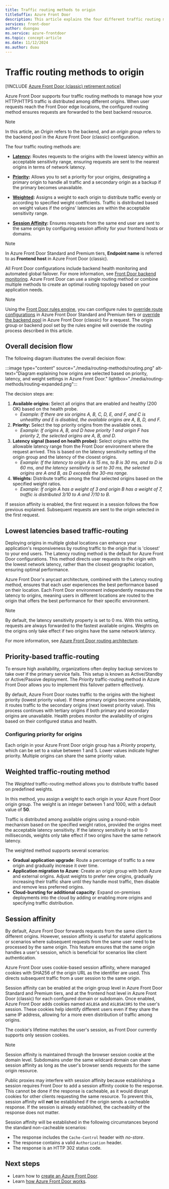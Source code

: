 ```yaml
---
title: Traffic routing methods to origin
titleSuffix: Azure Front Door
description: This article explains the four different traffic routing methods used by Azure Front Door to origin.
services: front-door
author: duongau
ms.service: azure-frontdoor
ms.topic: concept-article
ms.date: 11/12/2024
ms.author: duau
---
```


# Traffic routing methods to origin

[!INCLUDE [Azure Front Door (classic) retirement notice](../../includes/front-door-classic-retirement.md)]

Azure Front Door supports four traffic routing methods to manage how your HTTP/HTTPS traffic is distributed among different origins. When user requests reach the Front Door edge locations, the configured routing method ensures requests are forwarded to the best backend resource.

> [!NOTE]
> In this article, an *Origin* refers to the backend, and an *origin group* refers to the backend pool in the Azure Front Door (classic) configuration.

The four traffic routing methods are:

* **[Latency](#latency):** Routes requests to the origins with the lowest latency within an acceptable sensitivity range, ensuring requests are sent to the nearest origins in terms of network latency.

* **[Priority](#priority):** Allows you to set a priority for your origins, designating a primary origin to handle all traffic and a secondary origin as a backup if the primary becomes unavailable.

* **[Weighted](#weighted):** Assigns a weight to each origin to distribute traffic evenly or according to specified weight coefficients. Traffic is distributed based on weight values if the origins' latencies are within the acceptable sensitivity range.

* **[Session Affinity](#affinity):** Ensures requests from the same end user are sent to the same origin by configuring session affinity for your frontend hosts or domains.

> [!NOTE]
> In Azure Front Door Standard and Premium tiers, **Endpoint name** is referred to as **Frontend host** in Azure Front Door (classic).

All Front Door configurations include backend health monitoring and automated global failover. For more information, see [Front Door backend monitoring](front-door-health-probes.md). Azure Front Door can use a single routing method or combine multiple methods to create an optimal routing topology based on your application needs.

> [!NOTE]
> Using the [Front Door rules engine](front-door-rules-engine.md), you can configure rules to [override route configurations](front-door-rules-engine-actions.md#route-configuration-overrides) in Azure Front Door Standard and Premium tiers or [override the backend pool](front-door-rules-engine-actions.md#route-configuration-overrides) in Azure Front Door (classic) for a request. The origin group or backend pool set by the rules engine will override the routing process described in this article.

## Overall decision flow

The following diagram illustrates the overall decision flow:

:::image type="content" source="./media/routing-methods/routing.png" alt-text="Diagram explaining how origins are selected based on priority, latency, and weight settings in Azure Front Door." lightbox="./media/routing-methods/routing-expanded.png":::

The decision steps are:

1. **Available origins:** Select all origins that are enabled and healthy (200 OK) based on the health probe.
   - *Example: If there are six origins A, B, C, D, E, and F, and C is unhealthy and E is disabled, the available origins are A, B, D, and F.*
2. **Priority:** Select the top priority origins from the available ones.
   - *Example: If origins A, B, and D have priority 1 and origin F has priority 2, the selected origins are A, B, and D.*
3. **Latency signal (based on health probe):** Select origins within the allowable latency range from the Front Door environment where the request arrived. This is based on the latency sensitivity setting of the origin group and the latency of the closest origins.
   - *Example: If the latency to origin A is 15 ms, to B is 30 ms, and to D is 60 ms, and the latency sensitivity is set to 30 ms, the selected origins are A and B, as D exceeds the 30-ms range.*
4. **Weights:** Distribute traffic among the final selected origins based on the specified weight ratios.
   - *Example: If origin A has a weight of 3 and origin B has a weight of 7, traffic is distributed 3/10 to A and 7/10 to B.*

If session affinity is enabled, the first request in a session follows the flow previous explained. Subsequent requests are sent to the origin selected in the first request.

## <a name = "latency"></a>Lowest latencies based traffic-routing

Deploying origins in multiple global locations can enhance your application's responsiveness by routing traffic to the origin that is 'closest' to your end users. The Latency routing method is the default for Azure Front Door configurations. This method directs user requests to the origin with the lowest network latency, rather than the closest geographic location, ensuring optimal performance.

Azure Front Door's anycast architecture, combined with the Latency routing method, ensures that each user experiences the best performance based on their location. Each Front Door environment independently measures the latency to origins, meaning users in different locations are routed to the origin that offers the best performance for their specific environment.

> [!NOTE]
> By default, the latency sensitivity property is set to 0 ms. With this setting, requests are always forwarded to the fastest available origins. Weights on the origins only take effect if two origins have the same network latency.

For more information, see [Azure Front Door routing architecture](front-door-routing-architecture.md).

## <a name="priority"></a>Priority-based traffic-routing

To ensure high availability, organizations often deploy backup services to take over if the primary service fails. This setup is known as Active/Standby or Active/Passive deployment. The *Priority* traffic-routing method in Azure Front Door allows you to implement this failover pattern effectively.

By default, Azure Front Door routes traffic to the origins with the highest priority (lowest priority value). If these primary origins become unavailable, it routes traffic to the secondary origins (next lowest priority value). This process continues with tertiary origins if both primary and secondary origins are unavailable. Health probes monitor the availability of origins based on their configured status and health.

### Configuring priority for origins

Each origin in your Azure Front Door origin group has a *Priority* property, which can be set to a value between 1 and 5. Lower values indicate higher priority. Multiple origins can share the same priority value.

## <a name="weighted"></a>Weighted traffic-routing method

The *Weighted* traffic-routing method allows you to distribute traffic based on predefined weights.

In this method, you assign a weight to each origin in your Azure Front Door origin group. The weight is an integer between 1 and 1000, with a default value of **50**.

Traffic is distributed among available origins using a round-robin mechanism based on the specified weight ratios, provided the origins meet the acceptable latency sensitivity. If the latency sensitivity is set to 0 milliseconds, weights only take effect if two origins have the same network latency.

The weighted method supports several scenarios:

* **Gradual application upgrade**: Route a percentage of traffic to a new origin and gradually increase it over time.
* **Application migration to Azure**: Create an origin group with both Azure and external origins. Adjust weights to prefer new origins, gradually increasing their traffic share until they handle most traffic, then disable and remove less preferred origins.
* **Cloud-bursting for additional capacity**: Expand on-premises deployments into the cloud by adding or enabling more origins and specifying traffic distribution.

## <a name="affinity"></a>Session affinity

By default, Azure Front Door forwards requests from the same client to different origins. However, session affinity is useful for stateful applications or scenarios where subsequent requests from the same user need to be processed by the same origin. This feature ensures that the same origin handles a user's session, which is beneficial for scenarios like client authentication.

Azure Front Door uses cookie-based session affinity, where managed cookies with SHA256 of the origin URL as the identifier are used. This directs subsequent traffic from a user session to the same origin.

Session affinity can be enabled at the origin group level in Azure Front Door Standard and Premium tiers, and at the frontend host level in Azure Front Door (classic) for each configured domain or subdomain. Once enabled, Azure Front Door adds cookies named `ASLBSA` and `ASLBSACORS` to the user's session. These cookies help identify different users even if they share the same IP address, allowing for a more even distribution of traffic among origins.

The cookie's lifetime matches the user's session, as Front Door currently supports only session cookies.

> [!NOTE]
> Session affinity is maintained through the browser session cookie at the domain level. Subdomains under the same wildcard domain can share session affinity as long as the user's browser sends requests for the same origin resource.
>
> Public proxies may interfere with session affinity because establishing a session requires Front Door to add a session affinity cookie to the response. This cannot be done if the response is cacheable, as it would disrupt cookies for other clients requesting the same resource. To prevent this, session affinity will **not** be established if the origin sends a cacheable response. If the session is already established, the cacheability of the response does not matter.
>
> Session affinity will be established in the following circumstances beyond the standard non-cacheable scenarios:
> - The response includes the `Cache-Control` header with *no-store*.
> - The response contains a valid `Authorization` header.
> - The response is an HTTP 302 status code.

## Next steps

- Learn how to [create an Azure Front Door](quickstart-create-front-door.md).
- Learn [how Azure Front Door works](front-door-routing-architecture.md).
